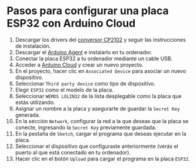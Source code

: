 # Pasos para configurar una placa ESP32 con Arduino Cloud
1. Descargar los drivers del [conversor CP2102](../recursos/drivers.zip) y seguir las instrucciones de instalación.
2. Descargar el [Arduino Agent](../recursos/arduino_agent.exe) e instalarlo en tu ordenador.
3. Conectar la placa ESP32 a tu ordenador mediante un cable USB.
4. Acceder a [Arduino Cloud](https://create.arduino.cc/iot/things) y crear un nuevo proyecto.
5. En el proyecto, hacer clic en `Associated Device` para asociar un nuevo dispositivo.
6. Seleccionar `Third party device` como tipo de dispositivo.
7. Elegir `ESP32` como el modelo de la placa.
8. Seleccionar `WEMOS LOLIN32` de la lista desplegable como la placa que estás utilizando.
9. Asignar un nombre a la placa y asegurarte de guardar la `Secret Key` generada.
10. En la sección `Network`, configurar la red a la que deseas que la placa se conecte, ingresando la `Secret Key` previamente guardada.
11. En la pestaña de `Sketch`, cargar el programa que deseas ejecutar en la placa.
12. Seleccionar el dispositivo que configuraste anteriormente (verás el puerto al que está conectado en tu ordenador).
13. Hacer clic en el botón `Upload` para cargar el programa en la placa `ESP32`.
